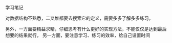 学习笔记

对数据结构不熟悉，二叉堆都要去搜索它的定义，需要多多了解多多练习。

另外，一方面要精益求精，仔细思考有什么更好的实现方法，不能仅仅是达到最后想要的结果就行，
另一方面，要注意学习、练习的效率，给自己设置时间
